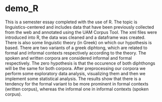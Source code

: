 # demo_R

This is a semester essay completed with the use of R. The topic is linguistics-centered and includes data that have been previously collected from the web
and annotated using the UAM Corpus Tool. The xml files were introduced into R, the data was cleaned and a dataframe was created. There is also some linguistic
theory (in Greek) on which our hypothesis is based. There are two variants of a greek diphtong, which are related to formal and informal contexts respectively according to the theory. The spoken and written corpora are considered informal and formal respectively. The zero hypothesis is that the occurence of both diphthongs will be the same for both corpora. After preprocessing our corpora we perform some exploratory data analysis, visualizing them and then we implement some statistical analysis. The results show that there is a tendency for the formal variant to be more prominent in formal contexts (written corpus), whereas the informal one in informal contexts (spoken corpus).
